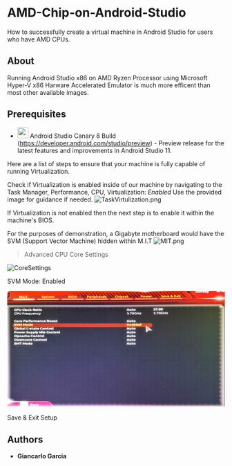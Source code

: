 # AMD-Chip-on-Android-Studio
How to successfully create a virtual machine in Android Studio for users who have AMD CPUs. 

## About
Running Android Studio x86 on AMD Ryzen Processor using Microsoft Hyper-V
x86 Harware Accelerated Emulator is much more efficent than most other available images. 

## Prerequisites
* <img src="http://www.iconarchive.com/download/i75939/martz90/circle/windows-8.ico" width="25" height="25"> Android Studio Canary 8 Build (https://developer.android.com/studio/preview) - Preview release for the latest features and improvements in Android Studio 11.

Here are a list of steps to ensure that your machine is fully capable of running Virtualization.


Check if Virtualization is enabled inside of our machine by navigating to the Task Manager, Performance, CPU, Virtualization: *Enabled*
Use the provided image for guidance if needed.
![TaskVirtulization.png]()

If Virtualization is not enabled then the next step is to enable it within the machine's BIOS.

For the purposes of demonstration, a Gigabyte motherboard would have the SVM (Support Vector Machine) hidden within M.I.T 
![MIT.png]()
> Advanced CPU Core Settings

![CoreSettings](https://github.com/ggiande/Codepath-Android-Studio-Mobile-Development/blob/master/AMD-Chip-on-Android-Studio/images/CoreSettings.JPG")

SVM Mode: Enabled

![EnableSVM](AMD-Chip-on-Android-Studio/images/EnableSVM.JPG)

Save & Exit Setup 



## Authors
* **Giancarlo Garcia**







